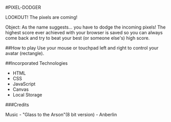 #PIXEL-DODGER

LOOKOUT! The pixels are coming!

Object: As the name suggests... you have to dodge the incoming pixels! The highest score ever achieved with your browser is saved so you can always come back and try to beat your best (or someone else's) high score. 


##How to play
Use your mouse or touchpad left and right to control your avatar (rectangle).


##Incorporated Technologies

* HTML
* CSS
* JavaScript
* Canvas
* Local Storage

###Credits

Music - "Glass to the Arson"(8 bit version) - Anberlin
